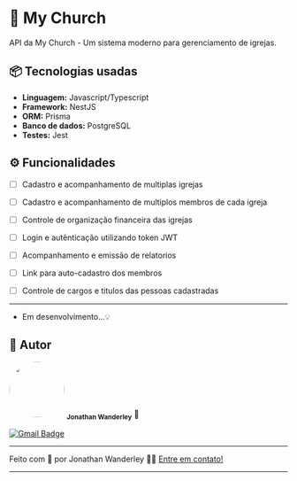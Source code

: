 # 🕍 My Church
API da My Church - Um sistema moderno para gerenciamento de igrejas.

## 📦 Tecnologias usadas

- **Linguagem:** Javascript/Typescript 
- **Framework:** NestJS
- **ORM:** Prisma
- **Banco de dados:** PostgreSQL
- **Testes:** Jest

## ⚙️ Funcionalidades

- [ ] Cadastro e acompanhamento de multiplas igrejas
- [ ] Cadastro e acompanhamento de multiplos membros de cada igreja
- [ ] Controle de organização financeira das igrejas
- [ ] Login e autênticação utilizando token JWT
- [ ] Acompanhamento e emissão de relatorios
- [ ] Link para auto-cadastro dos membros
- [ ] Controle de cargos e titulos das pessoas cadastradas


---

- Em desenvolvimento...💡


## 🦸 Autor


 <img style="border-radius: 50%;" src="https://avatars.githubusercontent.com/u/97256161?v=4" width="100px;" alt=""/>
 <sub><b>Jonathan Wanderley</b></sub> 🚀

[![Gmail Badge](https://img.shields.io/badge/-jonathan.wpc@gmail.com-c14438?style=flat-square&logo=Gmail&logoColor=white&link=mailto:jonathan.wpc@gmail.com)](mailto:jonathan.wpc@gmail.com)

---

Feito com 💜 por Jonathan Wanderley 👋🏽 [Entre em contato!](https://www.linkedin.com/in/jonathan-wanderley/)

---
